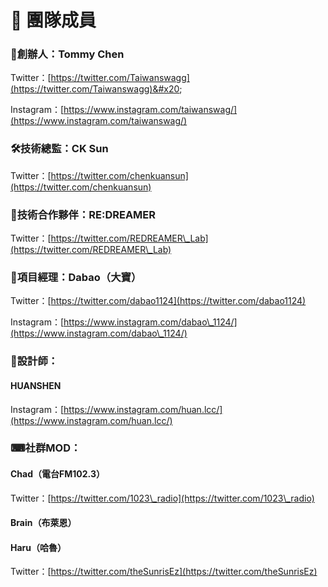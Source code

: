 # 💼 團隊成員

### 👑創辦人：Tommy Chen

Twitter：[https://twitter.com/Taiwanswagg](https://twitter.com/Taiwanswagg)&#x20;

Instagram：[https://www.instagram.com/taiwanswag/](https://www.instagram.com/taiwanswag/)

### 🛠技術總監：CK Sun

Twitter：[https://twitter.com/chenkuansun](https://twitter.com/chenkuansun)

### 💪技術合作夥伴：RE:DREAMER

Twitter：[https://twitter.com/REDREAMER\_Lab](https://twitter.com/REDREAMER\_Lab)

### 👟項目經理：Dabao（大寶）

Twitter：[https://twitter.com/dabao1124](https://twitter.com/dabao1124)

Instagram：[https://www.instagram.com/dabao\_1124/](https://www.instagram.com/dabao\_1124/)

### 📐設計師：

#### HUANSHEN

Instagram：[https://www.instagram.com/huan.lcc/](https://www.instagram.com/huan.lcc/)

### ⌨社群MOD：

#### Chad（電台FM102.3）

Twitter：[https://twitter.com/1023\_radio](https://twitter.com/1023\_radio)

#### Brain（布萊恩）

#### Haru（哈魯）

Twitter：[https://twitter.com/theSunrisEz](https://twitter.com/theSunrisEz)



